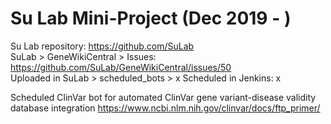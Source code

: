# Su Lab Mini-Project (Dec 2019 - )

Su Lab repository: https://github.com/SuLab </br>
SuLab > GeneWikiCentral > Issues: https://github.com/SuLab/GeneWikiCentral/issues/50 </br>
Uploaded in SuLab > scheduled_bots > x
Scheduled in Jenkins: x

Scheduled ClinVar bot for automated ClinVar gene variant-disease validity database integration
https://www.ncbi.nlm.nih.gov/clinvar/docs/ftp_primer/
